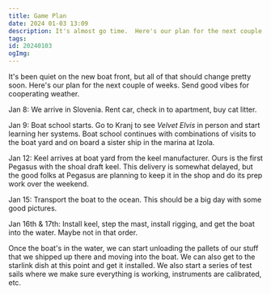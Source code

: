 ```yaml
---
title: Game Plan
date: 2024 01-03 13:09
description: It's almost go time.  Here's our plan for the next couple of weeks.
tags: 
id: 20240103
ogImg: 
---
```

It's been quiet on the new boat front, but all of that should change pretty soon.  Here's our plan for the next couple of weeks.  Send good vibes for cooperating weather.

Jan 8:  We arrive in Slovenia.  Rent car, check in to apartment, buy cat litter.

Jan 9:  Boat school starts.  Go to Kranj to see _Velvet Elvis_ in person and start learning her systems.  Boat school continues with combinations of visits to the boat yard and on board a sister ship in the marina at Izola.

Jan 12:  Keel arrives at boat yard from the keel manufacturer.  Ours is the first Pegasus with the shoal draft keel.  This delivery is somewhat delayed, but the good folks at Pegasus are planning to keep it in the shop and do its prep work over the weekend.

Jan 15:  Transport the boat to the ocean.  This should be a big day with some good pictures.

Jan 16th & 17th:  Install keel, step the mast, install rigging, and get the boat into the water.  Maybe not in that order.

Once the boat's in the water, we can start unloading the pallets of our stuff that we shipped up there and moving into the boat.  We can also get to the starlink dish at this point and get it installed.  We also start a series of test sails where we make sure everything is working, instruments are calibrated, etc.

